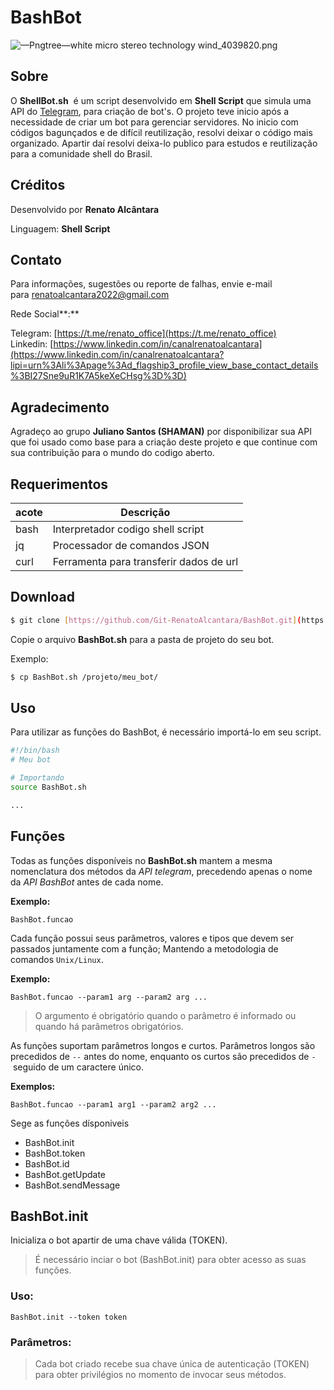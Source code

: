 # BashBot
![—Pngtree—white micro stereo technology wind_4039820.png](https://s3-us-west-2.amazonaws.com/secure.notion-static.com/6da890e5-eb94-4bbd-8556-a9da1d14a513/Pngtreewhite_micro_stereo_technology_wind_4039820.png)

## Sobre


O **ShellBot.sh**
 é um script desenvolvido em **Shell Script** que simula uma API  do [Telegram](https://core.telegram.org/api), para criação de bot's. O projeto teve inicio após a necessidade de criar um bot para gerenciar servidores. No inicio com códigos bagunçados e de difícil reutilização, resolvi deixar o código mais organizado. Apartir daí resolvi deixa-lo publico para estudos e reutilização para a comunidade shell do Brasil.

## Créditos


Desenvolvido por **Renato Alcântara**

Linguagem: **Shell Script**

## Contato


Para informações, sugestões ou reporte de falhas, envie e-mail para renatoalcantara2022@gmail.com

Rede Social**:**

Telegram: [https://t.me/renato_office](https://t.me/renato_office) Linkedin: [https://www.linkedin.com/in/canalrenatoalcantara](https://www.linkedin.com/in/canalrenatoalcantara?lipi=urn%3Ali%3Apage%3Ad_flagship3_profile_view_base_contact_details%3BI27Sne9uR1K7A5keXeCHsg%3D%3D)

## Agradecimento


Agradeço ao grupo **Juliano Santos (SHAMAN)** por disponibilizar sua API que foi usado como base para a criação deste projeto e que continue com sua contribuição para o mundo do codigo aberto.

## Requerimentos


| acote |                        Descrição                                    |
| --- | --- |
| bash | Interpretador codigo shell script |
| jq | Processador de comandos JSON |
| curl | Ferramenta para transferir dados de url |

## Download



```bash
$ git clone [https://github.com/Git-RenatoAlcantara/BashBot.git](https://github.com/Git-RenatoAlcantara/BashBot.git) && cd BashBot
```

Copie o arquivo **BashBot.sh** para a pasta de projeto do seu bot.

Exemplo:

```bash
$ cp BashBot.sh /projeto/meu_bot/
```

## Uso



Para utilizar as funções do BashBot, é necessário importá-lo em seu script.

```bash
#!/bin/bash
# Meu bot

# Importando 
source BashBot.sh

...
```

## Funções



Todas as funções disponíveis no **BashBot.sh** mantem a mesma nomenclatura dos métodos da *API telegram*, precedendo apenas o nome da *API BashBot* antes de cada nome.

**Exemplo:**

`BashBot.funcao`

Cada função possui seus parâmetros, valores e tipos que devem ser passados juntamente com a função; Mantendo a metodologia de comandos `Unix/Linux`.

**Exemplo:**

`BashBot.funcao --param1 arg --param2 arg ...`

> O argumento é obrigatório quando o parâmetro é informado ou quando há parâmetros obrigatórios.
> 

As funções suportam parâmetros longos e curtos. Parâmetros longos são precedidos de `--` antes do nome, enquanto os curtos são precedidos de `-` seguido de um caractere único.

**Exemplos:**

`BashBot.funcao --param1 arg1 --param2 arg2 ...`

Sege as funções dísponiveis

- BashBot.init
- BashBot.token
- BashBot.id
- BashBot.getUpdate
- BashBot.sendMessage

## BashBot.init



Inicializa o bot apartir de uma chave válida (TOKEN).

> É necessário inciar o bot (BashBot.init) para obter acesso as suas funções.
> 

### **Uso:**

`BashBot.init --token token`

### **Parâmetros:**


> Cada bot criado recebe sua chave única de autenticação (TOKEN) para obter privilégios no momento de invocar seus métodos.
>
